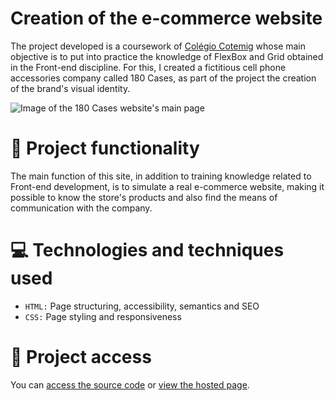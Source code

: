 # Creation of the e-commerce website

The project developed is a coursework of [Colégio Cotemig](https://www.cotemig.com.br/) whose main objective is to put into practice the knowledge of FlexBox and Grid obtained in the Front-end discipline. For this, I created a fictitious cell phone accessories company called 180 Cases, as part of the project the creation of the brand's visual identity.

![Image of the 180 Cases website's main page](https://user-images.githubusercontent.com/96635074/192193377-d7acaac5-0219-453f-9155-2653daee4433.png)

# 🔨 Project functionality
The main function of this site, in addition to training knowledge related to Front-end development, is to simulate a real e-commerce website, making it possible to know the store's products and also find the means of communication with the company.

# 💻 Technologies and techniques used 
* `HTML:` Page structuring, accessibility, semantics and SEO
* `CSS:` Page styling and responsiveness

# 📁 Project access
You can [access the source code](https://github.com/ArturColen/180-Cases) or [view the hosted page](https://arturcolen.github.io/180-Cases/).
